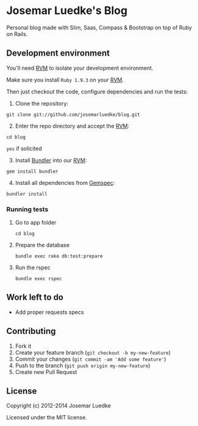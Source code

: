 # Josemar Luedke's Blog

Personal blog made with Slim, Saas, Compass & Bootstrap on top of Ruby on Rails.


## Development environment

You'll need [RVM](https://rvm.io/) to isolate your development environment.

Make sure you install `Ruby 1.9.3` on your [RVM](https://rvm.io/).

Then just checkout the code, configure dependencies and run the tests:

1. Clone the repository:

 `git clone git://github.com/josemarluedke/blog.git`

2. Enter the repo directory and accept the [RVM](https://rvm.io/):

 `cd blog`

 `yes` if solicited

3. Install [Bundler](http://gembundler.com/) into our [RVM](https://rvm.io/):

 `gem install bundler`

4. Install all dependencies from [Gemspec](http://docs.rubygems.org/read/chapter/20):

 `bundler install`

### Running tests

1. Go to app folder

	`cd blog`

2. Prepare the database
	
	`bundle exec rake db:test:prepare`

3. Run the rspec

	`bundle exec rspec`


## Work left to do

* Add proper requests specs


## Contributing

1. Fork it
2. Create your feature branch (`git checkout -b my-new-feature`)
3. Commit your changes (`git commit -am 'Add some feature'`)
4. Push to the branch (`git push origin my-new-feature`)
5. Create new Pull Request

## License

Copyright (c) 2012-2014 Josemar Luedke

Licensed under the MIT license.